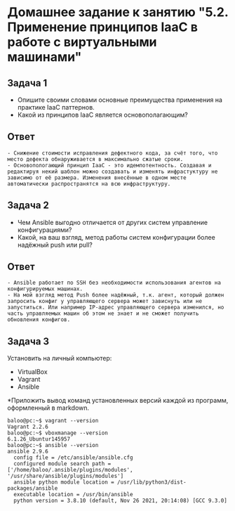 # Домашнее задание к занятию "5.2. Применение принципов IaaC в работе с виртуальными машинами"

## Задача 1

- Опишите своими словами основные преимущества применения на практике IaaC паттернов.
- Какой из принципов IaaC является основополагающим?

## Ответ
```
- Снижение стоимости исправления дефектного кода, за счёт того, что место дефекта обнаруживается в максимально сжатые сроки.
- Основопологающий принцип IaaC - это идемпотентность. Создавая и редактируя некий шаблон можно создавать и изменять инфрастуктуру не зависимо от её размера. Изменения внесённые в одном месте автоматически распространятся на всю инфраструктуру.
```

## Задача 2

- Чем Ansible выгодно отличается от других систем управление конфигурациями?
- Какой, на ваш взгляд, метод работы систем конфигурации более надёжный push или pull?

## Ответ
```
- Ansible работает по SSH без необходимости использования агентов на конфигурируемых машинах.
- На мой взгляд метод Push более надёжный, т.к. агент, который должен запросить конфиг у управляющего сервера может зависнуть или не запуститься. Или например IP-адрес управляющего сервера изменился, но часть управляемых машин об этом не знает и не сможет получить обновления конфигов.
```

## Задача 3

Установить на личный компьютер:

- VirtualBox
- Vagrant
- Ansible

*Приложить вывод команд установленных версий каждой из программ, оформленный в markdown.

```console
baloo@pc:~$ vagrant --version
Vagrant 2.2.6
baloo@pc:~$ vboxmanage --version
6.1.26_Ubuntur145957
baloo@pc:~$ ansible --version
ansible 2.9.6
  config file = /etc/ansible/ansible.cfg
  configured module search path = ['/home/baloo/.ansible/plugins/modules', '/usr/share/ansible/plugins/modules']
  ansible python module location = /usr/lib/python3/dist-packages/ansible
  executable location = /usr/bin/ansible
  python version = 3.8.10 (default, Nov 26 2021, 20:14:08) [GCC 9.3.0]
```

